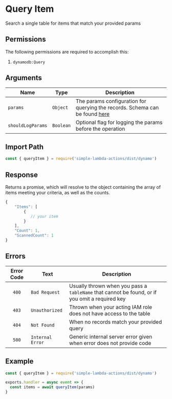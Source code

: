 # Query Item 

Search a single table for items that match your provided params

## Permissions

The following permissions are required to accomplish this:

1. `dynamodb:Query`

## Arguments

| Name | Type | Description |
| --- | --- | --- |
| `params` | `Object` | The params configuration for querying the records. Schema can be found [here](../extras/dynamo/schemas#query-config-schema) |
| `shouldLogParams` | `Boolean` | Optional flag for logging the params before the operation |

## Import Path

```js
const { queryItem } = require('simple-lambda-actions/dist/dynamo')
```

## Response

Returns a promise, which will resolve to the object containing the array of items meeting your criteria, as well as the counts.

```js
{
    "Items": [
        {
           // your item
        }
    ],
    "Count": 1,
    "ScannedCount": 1
}
```

## Errors

| Error Code | Text | Description |
| :---: | --- | --- |
| `400` | `Bad Request` | Usually thrown when you pass a `tableName` that cannot be found, or if you omit a required key |
| `403` | `Unauthorized` | Thrown when your acting IAM role does not have access to the table |
| `404` | `Not Found` | When no records match your provided query |
| `500` | `Internal Error` | Generic internal server error given when error does not provide code |

## Example

```js
const { queryItem } = require('simple-lambda-actions/dist/dynamo')

exports.handler = async event => {
  const items = await queryItem(params)
}
```
